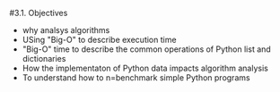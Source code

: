 #3.1. Objectives
- why analsys algorithms
- USing "Big-O" to describe execution time
- "Big-O" time to describe the common operations of Python list and dictionaries 
- How the implementaton of Python data impacts algorithm analysis
- To understand how to n=benchmark simple Python programs
